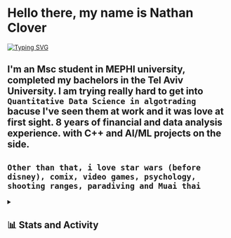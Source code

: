 # Hello there, my name is Nathan Clover
[![Typing SVG](https://readme-typing-svg.demolab.com/?lines=Msc+student+in+Macine+Learning;8+years+of+analysis+experience;avarege+Analyst/DS/ML/AI/C++_enjoyer;Digital+Craftsman)](https://git.io/typing-svg)


I'm an Msc student in MEPHI university,
completed my bachelors in the Tel Aviv University.
I am trying really hard to get into `Quantitative Data Science in algotrading` bacuse I've seen them at work and it was love at first sight.
8 years of financial and data analysis experience.
with C++ and AI/ML projects on the side.
---
**`Other than that, i love star wars (before disney), comix, video games, psychology, shooting ranges, paradiving and Muai thai`**
---

  
<details> 
  <summary><h2>📊 Stats and Activity</h2></summary>

  <h3>🔥 Streak Stats</h3>

  <!-- GitHub Readme Streak Stats - https://github.com/DenverCoder1/github-readme-streak-stats -->
  <p>
    <a href="https://github.com/NateAdventures/github-readme-streak-stats">
      <!-- Use https://streak-stats.demolab.com or self-host with your own Vercel app - visit https://git.io/streak-stats for instructions -->
    </a>
    <p>🔥 Get streak stats for your profile at <a href="https://git.io/streak-stats">git.io/streak-stats</a></p>
  </p>

  <h3>💻 GitHub Profile Stats</h3>

  <!-- https://github.com/anuraghazra/github-readme-stats -->

  <a href="https://github.com/anuraghazra/github-readme-stats"><img alt="DenverCoder1's Github Stats" src="https://denvercoder1-github-readme-stats.vercel.app/api/?username=DenverCoder1&show_icons=true&include_all_commits=true&count_private=true&theme=react&hide_border=true&bg_color=1F222E&title_color=F85D7F&icon_color=F8D866" height="192px"/></a>
  <a href="https://github.com/anuraghazra/github-readme-stats"><img alt="DenverCoder1's Top Languages" src="https://denvercoder1-github-readme-stats.vercel.app/api/top-langs/?username=DenverCoder1&langs_count=8&layout=compact&theme=react&hide_border=true&bg_color=1F222E&title_color=F85D7F&icon_color=F8D866&hide=Jupyter%20Notebook,Roff" height="192px"/></a>
  <br/>

  <b>Note:</b> Top languages is only a metric of the languages my public code consists of and doesn't reflect experience or skill level.
  
  <!-- https://github.com/ashutosh00710/github-readme-activity-graph -->

  <a href="https://github.com/ashutosh00710/github-readme-activity-graph"><img alt="NateAdventures's Activity Graph" src="https://github-readme-activity-graph.vercel.app/graph/?username=NateAdventures&bg_color=1F222E&color=F8D866&line=F85D7F&point=FFFFFF&hide_border=true" /></a>

  <h3>⚡ Recent GitHub Activity</h3>

  <!-- https://github.com/jamesgeorge007/github-activity-readme -->
  <!--START_SECTION:activity-->

1. 🎉 Merged PR [#369](https://github.com/NateAdventures/readme-typing-svg/pull/369) in [NateAdventures/readme-typing-svg](https://github.com/NateAdventures/readme-typing-svg)
2. 🎉 Merged PR [#366](https://github.com/NateAdventures/readme-typing-svg/pull/366) in [NateAdventures/readme-typing-svg](https://github.com/NateAdventures/readme-typing-svg)
3. ❌ Closed PR [#364](https://github.com/NateAdventures/readme-typing-svg/pull/364) in [NateAdventures/readme-typing-svg](https://github.com/NateAdventures/readme-typing-svg)
4. 🗣 Commented on [#364](https://github.com/NateAdventures/readme-typing-svg/issues/364) in [NateAdventures/readme-typing-svg](https://github.com/NateAdventures/readme-typing-svg)
5. ❗️ Closed issue [#368](https://github.com/NateAdventures/readme-typing-svg/issues/368) in [NateAdventures/readme-typing-svg](https://github.com/NateAdventures/readme-typing-svg)
<!--END_SECTION:activity-->

</details>


